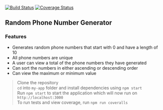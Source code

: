 [![Build Status](https://travis-ci.org/kimotho-njoki/Random-Phone-Number-Gen.svg?branch=master)](https://travis-ci.org/kimotho-njoki/Random-Phone-Number-Gen)   [![Coverage Status](https://coveralls.io/repos/github/kimotho-njoki/Random-Phone-Number-Gen/badge.svg?branch=master)](https://coveralls.io/github/kimotho-njoki/Random-Phone-Number-Gen?branch=master)

## Random Phone Number Generator

### Features
- Generates random phone numbers that start with 0 and have a length of 10
- All phone numbers are unique
- A user can view a total of the phone numbers they have generated
- Can sort the numbers in either ascending or descending order
- Can view the maximum or minimum value

> Clone the repository </br>
> `cd` into `my-app` folder and install dependencies using `npm start`</br>
> Run `npm start` to start the application which will now run on `http://localhost:3000`</br>
> To run tests and view coverage, run `npm run coveralls`
